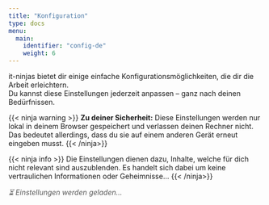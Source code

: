 ```yaml
---
title: "Konfiguration"
type: docs
menu:
  main:
    identifier: "config-de"
    weight: 6
---
```


it-ninjas bietet dir einige einfache Konfigurationsmöglichkeiten, die dir die Arbeit erleichtern.  
Du kannst diese Einstellungen jederzeit anpassen – ganz nach deinen Bedürfnissen.

{{< ninja warning >}}
**Zu deiner Sicherheit:** Diese Einstellungen werden nur lokal in deinem Browser gespeichert und verlassen deinen Rechner nicht.  
Das bedeutet allerdings, dass du sie auf einem anderen Gerät erneut eingeben musst.
{{< /ninja>}}

{{< ninja info >}}
Die Einstellungen dienen dazu, Inhalte, welche für dich nicht relevant sind auszublenden. Es handelt sich dabei um keine
vertraulichen Informationen oder Geheimnisse...
{{< /ninja>}}

<div id="loading-indicator" style="color: #555; font-style: italic; margin-bottom: 1em;">
  ⏳ Einstellungen werden geladen...
</div>

<form id="config-form" style="display: none;">
  <label for="username">Benutzername:</label><br />
  <input type="text" id="username" name="username" /><br /><br />

<label for="localrepo">Pfad zum lokalen Repository (dort wo du deine Übungen speichern willst):</label><br />
<input type="text" id="localrepo" name="localrepo" style="width: 100%;" /><br /><br />

<label for="os">Betriebssystem des Entwicklungsrechners:</label><br />
<select id="os" name="os">
<option value="Windows">Windows</option>
<option value="Linux">Linux</option>
</select><br /><br />

<label for="ausbildungsort">Wahl der Ausbildungsstätte:</label><br />
<select id="ausbildungsort" name="ausbildungsort">
<option value="">(keine)</option>
<option value="SBB">SBB</option>
<option value="89grad">89grad</option>
<option value="Puzzle ITC">Puzzle ITC</option>
<option value="unic">unic</option>
</select><br /><br />

<button type="submit">Speichern</button>

</form>

<p id="save-status" style="color: green; display: none;">Einstellungen gespeichert!</p>

<script>
  function getWithDefault(key, fallback) {
    const value = localStorage.getItem(key);
    if (value === null || value === '') {
      console.log(`ℹ️ ${key} nicht gesetzt → Standardwert verwendet: "${fallback}"`);
      return fallback;
    } else {
      console.log(`✅ ${key} geladen: "${value}"`);
      return value;
    }
  }

  // Laden
  window.addEventListener('DOMContentLoaded', () => {
    console.log("🚀 Lade Konfigurationsformular...");

    const username = getWithDefault('itninja_username', 'u123456');
    const os = getWithDefault('itninja_os', 'Windows');
    const ausbildungsort = getWithDefault('itninja_ausbildungsort', '');

    // Standardpfad berechnen
    let defaultPath = 'C:\\Users\\u123456\\local_repos\\it-ninja-labs';
    if (os.toLowerCase() === 'linux') {
      defaultPath = '/home/u123456/repos.local/it-ninjas-lab';
    }
    defaultPath = defaultPath.replace("u123456", username);
    window.defaultRepoPath = defaultPath; // Merken für später

    const localrepo = getWithDefault('itninja_localrepo', defaultPath);

    // Felder befüllen
    document.getElementById('username').value = username;
    document.getElementById('localrepo').value = localrepo;
    document.getElementById('os').value = os;
    document.getElementById('ausbildungsort').value = ausbildungsort;

    document.getElementById('loading-indicator').style.display = 'none';
    document.getElementById('config-form').style.display = 'block';

    console.log("✅ Formularwerte geladen");
  });

  // Speichern
  document.getElementById('config-form').addEventListener('submit', (e) => {
    e.preventDefault();

    const username = document.getElementById('username').value;
    const os = document.getElementById('os').value;
    const ausbildungsort = document.getElementById('ausbildungsort').value;
    const localrepoInput = document.getElementById('localrepo').value;

    localStorage.setItem('itninja_username', username);
    localStorage.setItem('itninja_os', os);
    localStorage.setItem('itninja_ausbildungsort', ausbildungsort);

    if (localrepoInput === window.defaultRepoPath) {
      localStorage.setItem('itninja_localrepo', '');
      console.log('ℹ️ Default-Repo erkannt → leer gespeichert');
    } else {
      localStorage.setItem('itninja_localrepo', localrepoInput);
      console.log(`✅ Custom-Repo gespeichert: "${localrepoInput}"`);
    }

    const status = document.getElementById('save-status');
    status.style.display = 'block';

    setTimeout(() => location.reload(), 500); // 🔁 Neu laden nach kurzer Pause
  });
</script>
